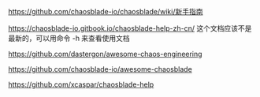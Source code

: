 https://github.com/chaosblade-io/chaosblade/wiki/新手指南



https://chaosblade-io.gitbook.io/chaosblade-help-zh-cn/   这个文档应该不是最新的，可以用命令 -h 来查看使用文档



https://github.com/dastergon/awesome-chaos-engineering

https://github.com/chaosblade-io/awesome-chaosblade



https://github.com/xcaspar/chaosblade-help




